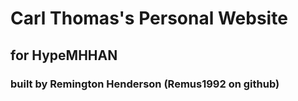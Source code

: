 # Carl Thomas's Personal Website
## for HypeMHHAN
### built by Remington Henderson (Remus1992 on github)